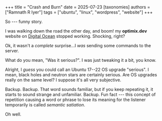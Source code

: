 +++
title = "Crash and Burn"
date = 2025-07-23
[taxonomies]
authors = ["Ramnath R Iyer"]
tags = ["ubuntu", "linux", "wordpress", "website"]
+++

So --- funny story.

I was walking down the road the other day, and boom! my **optimix.dev** website on [Digital
Ocean](https://digitalocean.com) stopped working. Shocking, right?

Ok, it wasn't a *complete* surprise...I *was* sending some commands to the server.

What do you mean, "Was it serious?". I was just tweaking it a bit, you know.

Alright, I *guess* you could call an Ubuntu 17--22 OS upgrade "serious". I mean, black holes and
neutron stars are certainly serious. Are OS upgrades really on the same level? I suppose it's all
very subjective.

Backup. Backup. That word sounds familiar, but if you keep repeating it, it starts to sound strange
and unfamiliar. Backup. Fun fact --- this concept of repetition causing a word or phrase to lose its
meaning for the listener temporarily is called *semantic satiation*.

Oh well.

